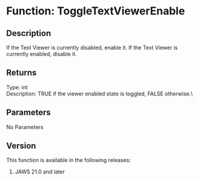 # Function: ToggleTextViewerEnable

## Description

If the Text Viewer is currently disabled, enable it. If the Text Viewer
is currently enabled, disable it.

## Returns

Type: int\
Description: TRUE if the viewer enabled state is toggled, FALSE
otherwise.\

## Parameters

No Parameters

## Version

This function is available in the following releases:

1.  JAWS 21.0 and later
